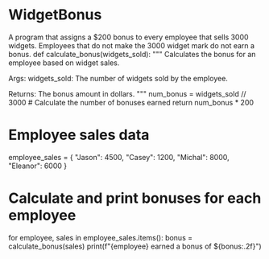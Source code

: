 # WidgetBonus
A program that assigns a $200 bonus to every employee that sells 3000 widgets. Employees that do not make the 3000 widget mark do not earn a bonus.
def calculate_bonus(widgets_sold):
  """
  Calculates the bonus for an employee based on widget sales.

  Args:
    widgets_sold: The number of widgets sold by the employee.

  Returns:
    The bonus amount in dollars.
  """
  num_bonus = widgets_sold // 3000  # Calculate the number of bonuses earned
  return num_bonus * 200

# Employee sales data
employee_sales = {
    "Jason": 4500,
    "Casey": 1200,
    "Michal": 8000,
    "Eleanor": 6000
}

# Calculate and print bonuses for each employee
for employee, sales in employee_sales.items():
  bonus = calculate_bonus(sales)
  print(f"{employee} earned a bonus of ${bonus:.2f}")
